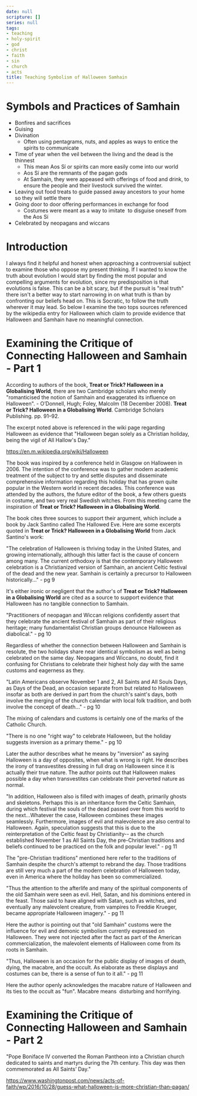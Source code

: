 ```yaml
---
date: null
scripture: []
series: null
tags:
- teaching
- holy-spirit
- god
- christ
- faith
- sin
- church
- acts
title: Teaching Symbolism of Halloween Samhain
---
```



#

# Symbols and Practices of Samhain

- Bonfires and sacrifices
- Guising
- Divination
    - Often using pentagrams, nuts, and apples as ways to entice the spirits to communicate
- Time of year when the veil between the living and the dead is the thinnest
    - This mean Aos Sí or spirits can more easily come into our world
    - Aos Sí are the remnants of the pagan gods
    - At Samhain, they were appeased with offerings of food and drink, to ensure the people and their livestock survived the winter.
- Leaving out food treats to guide passed away ancestors to your home so they will settle there
- Going door to door offering performances in exchange for food
    - Costumes were meant as a way to imitate  to disguise oneself from the Aos Sí
- Celebrated by neopagans and wiccans

# Introduction

I always find it helpful and honest when approaching a controversial subject to examine those who oppose my present thinking. If I wanted to know the truth about evolution I would start by finding the most popular and compelling arguments for evolution, since my predisposition is that evolutions is false. This can be a bit scary, but if the pursuit is "real truth" there isn't a better way to start narrowing in on what truth is than by confronting our beliefs head on. This is Socratic, to follow the truth wherever it may lead. So below I examine the two tops sources referenced by the wikipedia entry for Halloween which claim to provide evidence that Halloween and Samhain have no meaningful connection.

# Examining the Critique of Connecting Halloween and Samhain - Part 1

According to authors of the book, **Treat or Trick? Halloween in a Globalising World**, there are two Cambridge scholars who merely "romanticised the notion of Samhain and exaggerated its influence on Halloween". - O’Donnell, Hugh; Foley, Malcolm (18 December 2008). **Treat or Trick? Halloween in a Globalising World**. Cambridge Scholars Publishing. pp. 91–92.

The excerpt noted above is referenced in the wiki page regarding Halloween as evidence that "Halloween began solely as a Christian holiday, being the vigil of All Hallow's Day."

https://en.m.wikipedia.org/wiki/Halloween

The book was inspired by a conference held in Glasgow on Halloween in 2006. The intention of the conference was to gather modern academic treatment of the subject to try and settle disputes and disseminate comprehensive information regarding this holiday that has grown quite popular in the Western world in recent decades. This conference was attended by the authors, the future editor of the book, a few others guests in costume, and two very real Swedish witches. From this meeting came the inspiration of **Treat or Trick? Halloween in a Globalising World**.

The book cites three sources to support their argument, which include a book by Jack Santino called The Hallowed Eve. Here are some excerpts quoted in **Treat or Trick? Halloween in a Globalising World** from Jack Santino's work:

"The celebration of Halloween is thriving today in the United States, and growing internationally, although this latter fact is the cause of concern among many. The current orthodoxy is that the contemporary Halloween celebration is a Christianized version of Samhain, an ancient Celtic festival of the dead and the new year. Samhain is certainly a precursor to Halloween historically..." - pg 9

It's either ironic or negligent that the author's of **Treat or Trick? Halloween in a Globalising World** are cited as a source to support evidence that Halloween has no tangible connection to Samhain.

"Practitioners of neopagan and Wiccan religions confidently assert that they celebrate the ancient festival of Samhain as part of their religious heritage; many fundamentalist Christian groups denounce Halloween as diabolical." - pg 10

Regardless of whether the connection between Halloween and Samhain is resolute, the two holidays share near identical symbolism as well as being celebrated on the same day. Neopagans and Wiccans, no doubt, find it confusing for Christians to celebrate their highest holy day with the same customs and eagerness as they.

"Latin Americans observe November 1 and 2, All Saints and All Souls Days, as Days of the Dead, an occasion separate from but related to Halloween insofar as both are derived in part from the church's saint's days, both involve the merging of the church calendar with local folk tradition, and both involve the concept of death..." - pg 10

The mixing of calendars and customs is certainly one of the marks of the Catholic Church.

"There is no one "right way" to celebrate Halloween, but the holiday suggests inversion as a primary theme." - pg 10

Later the author describes what he means by "inversion" as saying Halloween is a day of opposites, when what is wrong is right. He describes the irony of transvestites dressing in full drag on Halloween since it is actually their true nature. The author points out that Halloween makes possible a day when transvestites can celebrate their perverted nature as normal.

"In addition, Halloween also is filled with images of death, primarily ghosts and skeletons. Perhaps this is an inheritance form the Celtic Samhain, during which festival the souls of the dead passed over from this world to the next...Whatever the case, Halloween combines these images seamlessly. Furthermore, images of evil and malevolence are also central to Halloween. Again, speculation suggests that this is due to the reinterpretation of the Celtic feast by Christianity-- as the church established November 1 as All Saints Day, the pre-Christian traditions and beliefs continued to be practiced on the folk and popular level." - pg 11

The "pre-Christian traditions" mentioned here refer to the traditions of Samhain despite the church's attempt to rebrand the day. Those traditions are still very much a part of the modern celebration of Halloween today, even in America where the holiday has been so commercialized.

"Thus the attention to the afterlife and many of the spiritual components of the old Samhain were seen as evil. Hell, Satan, and his dominions entered in the feast. Those said to have aligned with Satan, such as witches, and eventually any malevolent creature, from vampires to Freddie Krueger, became appropriate Halloween imagery." - pg 11

Here the author is pointing out that "old Samhain" customs were the influence for evil and demonic symbolism currently expressed on Halloween. They were not injected after the fact as part of the American commercialization, the malevolent elements of Halloween come from its roots in Samhain.

"Thus, Halloween is an occasion for the public display of images of death, dying, the macabre, and the occult. As elaborate as these displays and costumes can be, there is a sense of fun to it all." - pg 11

Here the author openly acknowledges the macabre nature of Halloween and its ties to the occult as "fun". Macabre means  disturbing and horrifying.

# Examining the Critique of Connecting Halloween and Samhain - Part 2

"Pope Boniface IV converted the Roman Pantheon into a Christian church dedicated to saints and martyrs during the 7th century. This day was then commemorated as All Saints’ Day."

https://www.washingtonpost.com/news/acts-of-faith/wp/2016/10/28/guess-what-halloween-is-more-christian-than-pagan/
